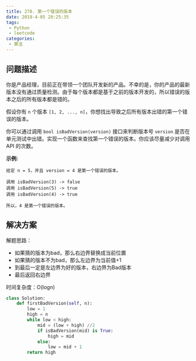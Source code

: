 ```yaml
---
title: 278. 第一个错误的版本
date: 2019-4-05 20:25:35
tags:
 - Python
 - leetcode
categories:
 - 算法
---
```


## 问题描述

你是产品经理，目前正在带领一个团队开发新的产品。不幸的是，你的产品的最新版本没有通过质量检测。由于每个版本都是基于之前的版本开发的，所以错误的版本之后的所有版本都是错的。

假设你有 `n` 个版本 `[1, 2, ..., n]`，你想找出导致之后所有版本出错的第一个错误的版本。

你可以通过调用 `bool isBadVersion(version)` 接口来判断版本号 `version` 是否在单元测试中出错。实现一个函数来查找第一个错误的版本。你应该尽量减少对调用 API 的次数。
<!-- more -->

**示例:**

```
给定 n = 5，并且 version = 4 是第一个错误的版本。

调用 isBadVersion(3) -> false
调用 isBadVersion(5) -> true
调用 isBadVersion(4) -> true

所以，4 是第一个错误的版本。 
```

## 解决方案

解题思路：

- 如果猜的版本为bad，那么右边界替换成当前位置
- 如果猜的版本不为bad，那么左边界为当前值+1
- 到最后一定是左边界为好的版本，右边界为Bad版本
- 最后返回右边界

时间复杂度：O(logn)

``````python
class Solution:
    def firstBadVersion(self, n):
        low = 1
        high = n
        while low < high:
            mid = (low + high) //2
            if isBadVersion(mid) is True:
                high = mid
            else:
                low = mid + 1
        return high
``````

